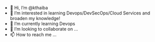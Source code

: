 - 👋 Hi, I’m @kthaiba
- 👀 I’m interested in learning Devops/DevSecOps/Cloud Services and broaden my knowledge!
- 🌱 I’m currently learning Devops
- 💞️ I’m looking to collaborate on ...
- 📫 How to reach me ...

<!---
kthaiba/kthaiba is a ✨ special ✨ repository because its `README.md` (this file) appears on your GitHub profile.
You can click the Preview link to take a look at your changes.
--->
